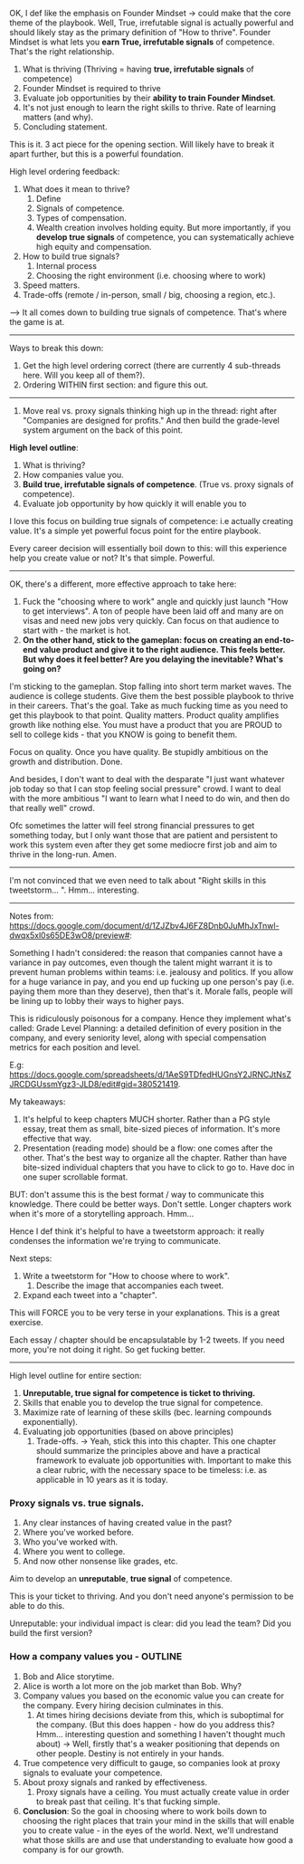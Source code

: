OK, I def like the emphasis on Founder Mindset -> could make that the core theme of the playbook. Well, True, irrefutable signal is actually powerful and should likely stay as the primary definition of "How to thrive". Founder Mindset is what lets you **earn True, irrefutable signals** of competence. That's the right relationship.

1. What is thriving (Thriving = having **true, irrefutable signals** of competence)
2. Founder Mindset is required to thrive
3. Evaluate job opportunities by their **ability to train Founder Mindset**.
4. It's not just enough to learn the right skills to thrive. Rate of learning matters (and why).
5. Concluding statement.

This is it. 3 act piece for the opening section. Will likely have to break it apart further, but this is a powerful foundation.

High level ordering feedback:
1. What does it mean to thrive?
	1. Define
	2. Signals of competence.
	3. Types of compensation.
	4. Wealth creation involves holding equity. But more importantly, if you **develop true signals** of competence, you can systematically achieve high equity and compensation.
2. How to build true signals?
	1. Internal process
	2. Choosing the right environment (i.e. choosing where to work)
3. Speed matters.
4. Trade-offs (remote / in-person, small / big, choosing a region, etc.).


--> It all comes down to building true signals of competence. That's where the game is at. 


----

Ways to break this down:
1. Get the high level ordering correct (there are currently 4 sub-threads here. Will you keep all of them?).
2. Ordering WITHIN first section: and figure this out.

----
1. Move real vs. proxy signals thinking high up in the thread: right after "Companies are designed for profits." And then build the grade-level system argument on the back of this point.

**High level outline**:
1. What is thriving?
2. How companies value you.
3. **Build true, irrefutable signals of competence**. (True vs. proxy signals of competence).
4. Evaluate job opportunity by how quickly it will enable you to 

I love this focus on building true signals of competence: i.e actually creating value. It's a simple yet powerful focus point for the entire playbook.

Every career decision will essentially boil down to this: will this experience help you create value or not? It's that simple. Powerful.

----

OK, there's a different, more effective approach to take here:
1. Fuck the "choosing where to work" angle and quickly just launch "How to get interviews". A ton of people have been laid off and many are on visas and need new jobs very quickly. Can focus on that audience to start with - the market is hot.
2. **On the other hand, stick to the gameplan: focus on creating an end-to-end value product and give it to the right audience. This feels better. But **why** does it feel better? Are you delaying the inevitable? What's going on?**

I'm sticking to the gameplan. Stop falling into short term market waves. The audience is college students. Give them the best possible playbook to thrive in their careers. That's the goal. Take as much fucking time as you need to get this playbook to that point. Quality matters. Product quality amplifies growth like nothing else. You must have a product that you are PROUD to sell to college kids - that you KNOW is going to benefit them.

Focus on quality. Once you have quality. Be stupidly ambitious on the growth and distribution.
Done.

And besides, I don't want to deal with the desparate "I just want whatever job today so that I can stop feeling social pressure" crowd. I want to deal with the more ambitious "I want to learn what I need to do win, and then do that really well" crowd.

Ofc sometimes the latter will feel strong financial pressures to get something today, but I only want those that are patient and persistent to work this system even after they get some mediocre first job and aim to thrive in the long-run. Amen.

----

I'm not convinced that we even need to talk about "Right skills in this tweetstorm... ". Hmm... interesting.

----

Notes from: https://docs.google.com/document/d/1ZJZbv4J6FZ8Dnb0JuMhJxTnwl-dwqx5xl0s65DE3wO8/preview#: 

Something I hadn't considered: the reason that companies cannot have a variance in pay outcomes, even though the talent might warrant it is to prevent human problems within teams: i.e. jealousy and politics. If you allow for a huge variance in pay, and you end up fucking up one person's pay (i.e. paying them more than they deserve), then that's it. Morale falls, people will be lining up to lobby their ways to higher pays.

This is ridiculously poisonous for a company. Hence they implement what's called: Grade Level Planning: a detailed definition of every position in the company, and every seniority level, along with special compensation metrics for each position and level.

E.g: https://docs.google.com/spreadsheets/d/1AeS9TDfedHUGnsY2JRNCJtNsZJRCDGUssmYgz3-JLD8/edit#gid=380521419.

My takeaways:
1. It's helpful to keep chapters MUCH shorter. Rather than a PG style essay, treat them as small, bite-sized pieces of information. It's more effective that way.
2. Presentation (reading mode) should be a flow: one comes after the other. That's the best way to organize all the chapter. Rather than have bite-sized individual chapters that you have to click to go to. Have doc in one super scrollable format.

BUT: don't assume this is the best format / way to communicate this knowledge. There could be better ways. Don't settle. Longer chapters work when it's more of a storytelling approach. Hmm... 

Hence I def think it's helpful to have a tweetstorm approach: it really condenses the information we're trying to communicate.

Next steps:
1. Write a tweetstorm for "How to choose where to work". 
	1. Describe the image that accompanies each tweet.
2. Expand each tweet into a "chapter".

This will FORCE you to be very terse in your explanations. This is a great exercise.

Each essay / chapter should be encapsulatable by 1-2 tweets. If you need more, you're not doing it right. So get fucking better.

---

High level outline for entire section:
1. **Unreputable, true signal for competence is ticket to thriving.**
2. Skills that enable you to develop the true signal for competence.
3. Maximize rate of learning of these skills (bec. learning compounds exponentially).
4. Evaluating job opportunities (based on above principles)
	1. Trade-offs. -> Yeah, stick this into this chapter. This one chapter should summarize the principles above and have a practical framework to evaluate job opportunities with. Important to make this a clear rubric, with the necessary space to be timeless: i.e. as applicable in 10 years as it is today.

### Proxy signals vs. true signals.
1. Any clear instances of having created value in the past?
2. Where you've worked before.
3. Who you've worked with.
4. Where you went to college.
5. And now other nonsense like grades, etc.

Aim to develop an **unreputable**, **true signal** of competence.

This is your ticket to thriving. And you don't need anyone's permission to be able to do this.

Unreputable: your individual impact is clear: did you lead the team? Did you build the first version? 

### How a company values you - OUTLINE
1. Bob and Alice storytime.
2. Alice is worth a lot more on the job market than Bob. Why?
3. Company values you based on the economic value you can create for the company. Every hiring decision culminates in this.
	1. At times hiring decisions deviate from this, which is suboptimal for the company. (But this does happen - how do you address this? Hmm... interesting question and something I haven't thought much about) -> Well, firstly that's a weaker positioning that depends on other people. Destiny is not entirely in your hands.
4. True competence very difficult to gauge, so companies look at proxy signals to evaluate your competence.
5. About proxy signals and ranked by effectiveness.
	1. Proxy signals have a ceiling. You must actually create value in order to break past that ceiling. It's that fucking simple.
6. **Conclusion**: So the goal in choosing where to work boils down to choosing the right places that train your mind in the skills that will enable you to create value - in the eyes of the world. Next, we'll undrestand what those skills are and use that understanding to evaluate how good a company is for our growth.





